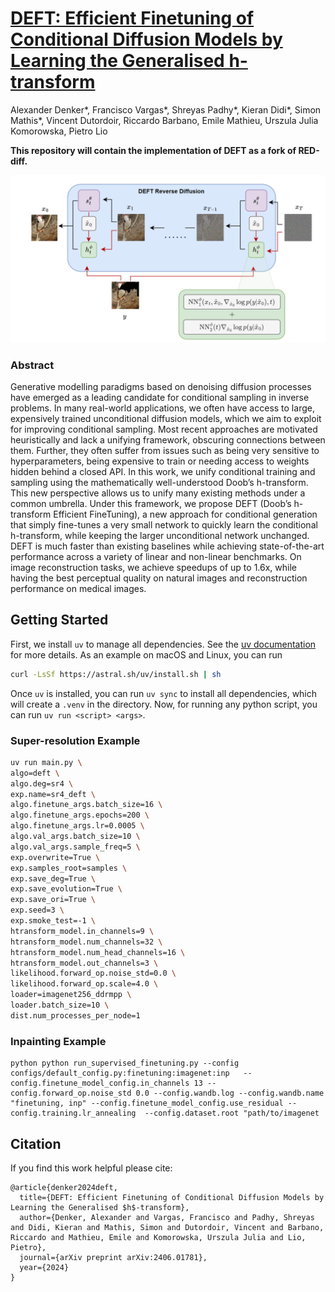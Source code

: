 # [DEFT: Efficient Finetuning of Conditional Diffusion Models by Learning the Generalised h-transform](https://arxiv.org/pdf/2406.01781)

Alexander Denker*, Francisco Vargas*, Shreyas Padhy*, Kieran Didi*, Simon Mathis*, Vincent Dutordoir, Riccardo Barbano, Emile Mathieu, Urszula Julia Komorowska, Pietro Lio 

**This repository will contain the implementation of DEFT as a fork of RED-diff.**



![deft](images/DEFT_Sampling.png)

### Abstract
Generative modelling paradigms based on denoising diffusion processes have emerged as a leading candidate for conditional sampling in inverse problems. In many real-world applications, we often have access to large, expensively trained unconditional diffusion models, which we aim to exploit for improving conditional sampling. Most recent approaches are motivated heuristically and lack a unifying framework, obscuring connections between them. Further, they often suffer from issues such as being very sensitive to hyperparameters, being expensive to train or needing access to weights hidden behind a closed API. In this work, we unify conditional training and sampling using the mathematically well-understood Doob’s h-transform. This new perspective allows us to unify many existing methods under a common umbrella. Under this framework, we propose DEFT (Doob’s h-transform Efficient FineTuning), a new approach for conditional generation that
simply fine-tunes a very small network to quickly learn the conditional h-transform, while keeping the larger unconditional network unchanged. DEFT is much faster
than existing baselines while achieving state-of-the-art performance across a variety of linear and non-linear benchmarks. On image reconstruction tasks, we achieve
speedups of up to 1.6x, while having the best perceptual quality on natural images and reconstruction performance on medical images.

## Getting Started

First, we install `uv` to manage all dependencies. See the [uv documentation](https://docs.astral.sh/uv/getting-started/) for more details. As an example on macOS and Linux, you can run 
```bash
curl -LsSf https://astral.sh/uv/install.sh | sh
```

Once `uv` is installed, you can run `uv sync` to install all dependencies, which will create a `.venv` in the directory. Now, for running any python script, you can run `uv run <script> <args>`.

### Super-resolution Example 

```bash
uv run main.py \
algo=deft \
algo.deg=sr4 \
exp.name=sr4_deft \
algo.finetune_args.batch_size=16 \
algo.finetune_args.epochs=200 \
algo.finetune_args.lr=0.0005 \
algo.val_args.batch_size=10 \
algo.val_args.sample_freq=5 \
exp.overwrite=True \
exp.samples_root=samples \
exp.save_deg=True \
exp.save_evolution=True \
exp.save_ori=True \
exp.seed=3 \
exp.smoke_test=-1 \
htransform_model.in_channels=9 \
htransform_model.num_channels=32 \
htransform_model.num_head_channels=16 \
htransform_model.out_channels=3 \
likelihood.forward_op.noise_std=0.0 \
likelihood.forward_op.scale=4.0 \
loader=imagenet256_ddrmpp \
loader.batch_size=10 \
dist.num_processes_per_node=1
```

### Inpainting Example 

```
python python run_supervised_finetuning.py --config configs/default_config.py:finetuning:imagenet:inp   --config.finetune_model_config.in_channels 13 --config.forward_op.noise_std 0.0 --config.wandb.log --config.wandb.name "finetuning, inp" --config.finetune_model_config.use_residual --config.training.lr_annealing  --config.dataset.root "path/to/imagenet

```


## Citation

If you find this work helpful please cite:

``` 
@article{denker2024deft,
  title={DEFT: Efficient Finetuning of Conditional Diffusion Models by Learning the Generalised $h$-transform},
  author={Denker, Alexander and Vargas, Francisco and Padhy, Shreyas and Didi, Kieran and Mathis, Simon and Dutordoir, Vincent and Barbano, Riccardo and Mathieu, Emile and Komorowska, Urszula Julia and Lio, Pietro},
  journal={arXiv preprint arXiv:2406.01781},
  year={2024}
}
```